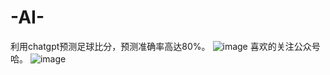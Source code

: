 # -AI-
利用chatgpt预测足球比分，预测准确率高达80%。
![image](https://github.com/juzihai518/-AI-/assets/167757997/a433d86f-2f70-4d63-b019-daf02d66590f)
喜欢的关注公众号哈。
![image](https://github.com/juzihai518/-AI-/assets/167757997/ea740379-fc77-4e36-8e2f-2c09b9470559)
